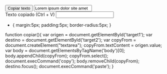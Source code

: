 <button id="boton" onclick="copiar()" value="otra pueba">Copiar texto</button>
<input type="text" value="Lorem ipsum dolor site amet" id="target1" readonly>
<br>
<label>Texto copiado (Ctrl + V)</label>
<input type="text" id="target2">
<br>

* {
  margin:5px;
  padding:5px;
  border-radius:5px;
}

function copiar(){
  var origen = document.getElementById('target1');
  var destino = document.getElementById('target2');
  var copyFrom = document.createElement("textarea");
  copyFrom.textContent = origen.value;
  var body = document.getElementsByTagName('body')[0];
  body.appendChild(copyFrom);
  copyFrom.select();
  document.execCommand('copy');
  body.removeChild(copyFrom);
  destino.focus();
  document.execCommand('paste');
}
